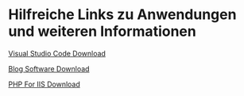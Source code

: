 # Hilfreiche Links zu Anwendungen und weiteren Informationen

[Visual Studio Code Download](https://code.visualstudio.com/sha/download?build=stable&os=win32-x64)

[Blog Software Download](https://blogengine.io/support/download/)

[PHP For IIS Download](https://windows.php.net/download)